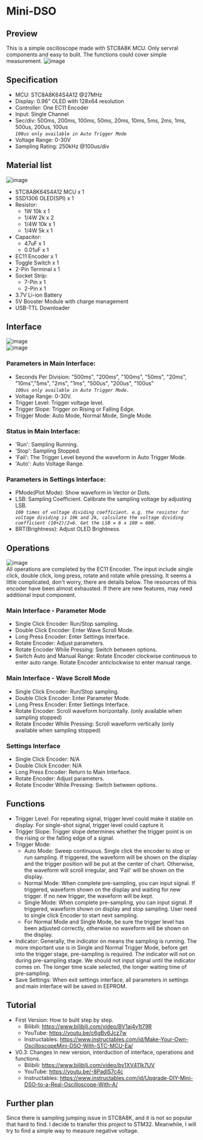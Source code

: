# Mini-DSO  
## Preview  
This is a simple oscilloscope made with STC8A8K MCU. Only servral components and easy to bulit. The functions could cover simple measurement. 
![image](Ver.0.3/img/IMG_6298.jpg)  
## Specification  
* MCU: STC8A8K64S4A12 @27MHz  
* Display: 0.96" OLED with 128x64 resolution  
* Controller: One EC11 Encoder  
* Input: Single Channel  
* Sec/div: 500ms, 200ms, 100ms, 50ms, 20ms, 10ms, 5ms, 2ms, 1ms, 500us, 200us, 100us  
*`100us only available in Auto Trigger Mode`*  
* Voltage Range: 0-30V  
* Sampling Rating: 250kHz @100us/div  
## Material list  
![image](pic/IMG_6243.jpg)  
* STC8A8K64S4A12 MCU x 1  
* SSD1306 OLED(SPI) x 1  
* Resistor:  
  * 1W 10k x 1  
  * 1/4W 2k x 2  
  * 1/4W 10k x 1
  * 1/4W 5k x 1  
* Capacitor:  
  * 47uF x 1  
  * 0.01uF x 1  
* EC11 Encoder x 1  
* Toggle Switch x 1  
* 2-Pin Terminal x 1  
* Socket Strip:  
  * 7-Pin x 1  
  * 2-Pin x 1  
* 3.7V Li-ion Battery  
* 5V Booster Module with charge management
* USB-TTL Downloader  
## Interface  
![image](Ver.0.3/img/Main_Interface.jpg)  
![image](Ver.0.3/img/Settings_Interface.JPG)  
### Parameters in Main Interface:  
* Seconds Per Division: "500ms", "200ms", "100ms", "50ms", "20ms", "10ms","5ms", "2ms", "1ms", "500us", "200us", "100us"  
  *`100us only available in Auto Trigger Mode.`*
* Voltage Range: 0-30V.  
* Trigger Level: Trigger voltage level.  
* Trigger Slope: Trigger on Rising or Falling Edge.  
* Trigger Mode: Auto Mode, Normal Mode, Single Mode.  
### Status in Main Interface:
* 'Run': Sampling Running.  
* 'Stop': Sampling Stopped.  
* 'Fail': The Trigger Level beyond the waveform in Auto Trigger Mode.  
* 'Auto': Auto Voltage Range.  
### Parameters in Settings Interface:  
* PMode(Plot Mode): Show waveform in Vector or Dots.  
* LSB: Sampling Coefficient. Calibrate the sampling voltage by adjusting LSB.  
*`100 times of voltage dividing coefficient. e.g. the resistor for voltage dividing is 10k and 2k, calculate the voltage dividing coefficient (10+2)/2=6. Get the LSB = 6 x 100 = 600.`*  
* BRT(Brightness): Adjust OLED Brightness.  
## Operations  
![image](Ver.0.3/img/operation.jpg)  
All operations are completed by the EC11 Encoder. The input include single click, double click, long press, rotate and rotate while pressing. It seems a little complicated, don't worry, there are details below. The resources of this encoder have been almost exhausted. If there are new features, may need additional input component.  
### Main Interface - Parameter Mode  
* Single Click Encoder: Run/Stop sampling.  
* Double Click Encoder: Enter Wave Scroll Mode.  
* Long Press Encoder: Enter Settings Interface.  
* Rotate Encoder: Adjust parameters.  
* Rotate Encoder While Pressing: Switch between options.  
* Switch Auto and Manual Range: Rotate Encoder clockwise continuous to enter auto range. Rotate Encoder anticlockwise to enter manual range.  
### Main Interface - Wave Scroll Mode  
* Single Click Encoder: Run/Stop sampling.  
* Double Click Encoder: Enter Parameter Mode.  
* Long Press Encoder: Enter Settings Interface.  
* Rotate Encoder: Scroll waveform horizontally. (only available when sampling stopped)  
* Rotate Encoder While Pressing: Scroll waveform vertically (only available when sampling stopped)  
### Settings Interface  
* Single Click Encoder: N/A  
* Double Click Encoder: N/A  
* Long Press Encoder: Return to Main Interface.  
* Rotate Encoder: Adjust parameters.  
* Rotate Encoder While Pressing: Switch between options.  
## Functions
* Trigger Level: For repeating signal, trigger level could make it stable on display. For single-shot signal, trigger level could capture it.  
* Trigger Slope: Trigger slope determines whether the trigger point is on the rising or the falling edge of a signal.  
* Trigger Mode:
  * Auto Mode: Sweep continuous. Single click the encoder to stop or run sampling. If triggered, the waveform will be shown on the display and the trigger position will be put at the center of chart. Otherwise, the waveform will scroll irregular, and 'Fail' will be shown on the display.
  * Normal Mode: When complete pre-sampling, you can input signal. If triggered, waveform shown on the display and waiting for new trigger. If no new trigger, the waveform will be kept.
  * Single Mode: When complete pre-sampling, you can input signal. If triggered, waveform shown on display and stop sampling. User need to single click Encoder to start next sampling.  
  * For Normal Mode and Single Mode, be sure the trigger level has been adjusted correctly, otherwise no waveform will be shown on the display.  
* Indicator: Generally, the indicator on means the sampling is running. The more important use is in Single and Normal Trigger Mode, before get into the trigger stage, pre-sampling is required. The indicator will not on during pre-sampling stage. We should not input signal until the indicator comes on. The longer time scale selected, the longer waiting time of pre-sampling.  
* Save Settings: When exit settings interface, all parameters in settings and main interface will be saved in EEPROM.  
## Tutorial  
* First Version: How to bulit step by step.
  * Bilibili: https://www.bilibili.com/video/BV1ai4y1t79R  
  * YouTube: https://youtu.be/c6gBv6Jcz7w  
  * Instructables: https://www.instructables.com/id/Make-Your-Own-OscilloscopeMini-DSO-With-STC-MCU-Ea/  
* V0.3: Changes in new version, interduction of interface, operations and functions.
  * Bilibili: https://www.bilibili.com/video/bv1XV411k7UV  
  * YouTube: https://youtu.be/-8PadlS7c4c  
  * Instructables: https://www.instructables.com/id/Upgrade-DIY-Mini-DSO-to-a-Real-Oscilloscope-With-A/  
## Further plan  
Since there is sampling jumping issue in STC8A8K, and it is not so popular that hard to find. I decide to transfer this project to STM32. Meanwhile, I will try to find a simple way to measure negative voltage.
